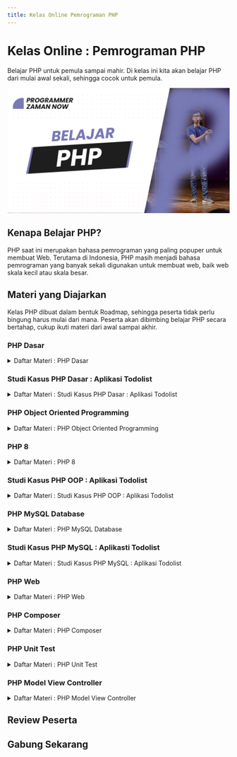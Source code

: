 ```yaml
---
title: Kelas Online Pemrograman PHP
---
```


# Kelas Online : Pemrograman PHP

Belajar PHP untuk pemula sampai mahir. Di kelas ini kita akan belajar PHP dari mulai awal sekali, sehingga cocok untuk pemula.

![PHP](/img/kelas-online/big/php.jpg)

## Kenapa Belajar PHP?

PHP saat ini merupakan bahasa pemrograman yang paling popuper untuk membuat Web. Terutama di Indonesia, PHP masih menjadi
bahasa pemrograman yang banyak sekali digunakan untuk membuat web, baik web skala kecil atau skala besar. 

## Materi yang Diajarkan

Kelas PHP dibuat dalam bentuk Roadmap, sehingga peserta tidak perlu bingung harus mulai dari mana.
Peserta akan dibimbing belajar PHP secara bertahap, cukup ikuti materi dari awal sampai akhir.

### PHP Dasar

<details>
<summary>Daftar Materi : PHP Dasar</summary>

```text
00:00:00 - Pendahuluan
00:01:54 - Pengenalan PHP
00:08:33 - Menginstall PHP
00:17:50 - Program Hello World
00:26:16 - Tipe Data Number
00:38:23 - Tipe Data Boolean
00:40:54 - Tipe Data String
00:50:21 - Variable
00:59:44 - Constant
01:04:34 - Data NULL
01:13:04 - Tipe Data Array
01:32:21 - Operator Aritmatika
01:35:57 - Operator Penugasan
01:40:40 - Operator Perbandingan
01:46:57 - Operator Logika
01:52:48 - Increment dan Decrement
01:58:41 - Operator Array
02:05:05 - Expression, Statement dan Block
02:09:29 - Manipulasi String
02:22:09 - If Statement
02:34:51 - Switch Statement
02:41:20 - Ternary Operator
02:45:04 - Null Coalescing Operator
02:49:22 - For Loop
02:58:11 - While Loop
03:01:00 - Do While Loop
03:04:38 - Break & Continue
03:11:06 - For Each Loop
03:17:54 - goto Operator
03:22:48 - Function
03:28:29 - Function Argument
03:47:20 - Function Return Value
03:57:11 - Variable Function
04:05:01 - Anonymous Function
04:14:52 - Arrow Function
04:19:14 - Callback Function
04:24:12 - Recursive Function
04:34:48 - Komentar
04:37:36 - String Function
04:43:45 - Array Function
04:49:52 - is Function
04:52:43 - Require dan Include
05:02:34 - Variable Scope
05:16:02 - Reference
05:26:10 - Materi Selanjutnya
```

</details>

### Studi Kasus PHP Dasar : Aplikasi Todolist

<details>
<summary>Daftar Materi : Studi Kasus PHP Dasar : Aplikasi Todolist</summary>

```text
00:00:00 - Pendahuluan
00:02:03 - Prototype Aplikasi Todolist
00:05:33 - Membuat Project
00:07:14 - Membuat Model
00:10:42 - Menentukan Business Logic
00:14:15 - Menentukan View
00:17:18 - Menampilkan Todolist
00:19:21 - Test Menampilkan Todolist
00:22:36 - Menambah Todolist
00:25:11 - Test menambah Todolist
00:27:12 - Menghapus Todolist
00:33:58 - Test Menghapust Todolist
00:37:27 - Input Data
00:42:31 - View Menampilkan Todolist
00:47:12 - Test View Menampilkan Todolist
00:50:59 - View Menambah Todolist
00:53:46 - Test View Menambah Todolist
00:56:53 - View Menghapus Todolist
01:00:46 - Test View Menghapus Todolist
01:03:22 - Test Seluruh Aplikasi
01:10:59 - Materi Selanjutnya
```

</details>

### PHP Object Oriented Programming

<details>
<summary>Daftar Materi : PHP Object Oriented Programming</summary>

```text
00:00:00 - Pendahuluan
00:01:55 - Pengenalan OOP
00:07:50 - Class
00:11:00 - Object
00:13:30 - Properties
00:24:08 - Function
00:26:23 - this Keyword
00:31:04 - Constant
00:35:56 - self Keyword
00:39:26 - Constructor
00:44:16 - Destructor
00:47:43 - Inheritance
00:53:48 - Namespace
01:03:37 - Import
01:13:03 - Visibility
01:22:43 - Function Overriding
01:26:20 - parent Keyword
01:30:57 - Constructor Overriding
01:37:07 - Polymorphism
01:44:26 - Type Check dan Casts
01:47:25 - Abstract Class
01:51:44 - Abstract Function
01:57:18 - Getter dan Setter
02:07:49 - Interface
02:14:41 - Interface Inheritance
02:18:09 - Trait
02:25:57 - Trait Overriding
02:33:45 - Trait Conflict
02:38:07 - Trait Inheritance
02:40:18 - Final Class
02:42:35 - Final Function
02:44:32 - Anonymous Class
02:49:54 - static Keyword
02:56:37 - stdClass
03:01:53 - Object Iteration
03:10:52 - Generator
03:16:40 - Object Cloning
03:25:58 - Comparing Object
03:29:41 - Magic Function
03:42:31 - Overloading
03:56:33 - Covariance dan Contravariance
04:06:34 - DateTime
04:26:46 - Exception
04:45:29 - Regular Expression
04:56:03 - Reflection
05:10:12 - Materi Selanjutnya
```

</details>

### PHP 8

<details>
<summary>Daftar Materi : PHP 8</summary>

```text
00:00:00 - Pendahuluan
00:02:03 - Menginstall PHP 8
00:05:33 - Named Argument
00:12:44 - Attributes
00:37:22 - Constructor Property Promotion
00:43:06 - Union Types
00:50:09 - Match Expression
01:01:25 - Nullsafe Operator
01:07:28 - String to Number Comparison
01:11:23 - CConsistent Type Error
01:14:05 - Just in Time Compilation
01:27:38 - Validation untuk Function Overriding
01:35:55 - Mixed Type v2
01:41:00 - Comma di Parameter List
01:45:09 - Non Capturing Catches
01:47:52 - Throw Expression
01:51:30 - Allow class on Objects
01:53:49 - Stringable Interface
01:57:41 - New String Functions
02:00:38 - Materi Selanjutnya
```

</details>

### Studi Kasus PHP OOP : Aplikasi Todolist

<details>
<summary>Daftar Materi : Studi Kasus PHP OOP : Aplikasi Todolist</summary>

```text
00:00:00 - Pendahuluan
00:01:46 - Clean Architecture
00:07:16 - Membuat Entity
00:10:48 - Membuat Repository
00:15:09 - Membuat Service
00:17:26 - Membuat View
00:19:17 - Repository dan Service : Menampilkan Todolist
00:24:30 - Test Repository dan Service : Menampilkan Todolist
00:30:30 - Repository dan Service : Menambah Todolist
00:33:13 - Test Repository dan Service : Menambah Todolist
00:36:34 - Repository dan Service : Menghapus Todolist
00:38:55 - Test Repository dan Service : Menghapus Todolist
00:40:46 - View : Menampilkan Todolist
00:44:37 - Test View : Menampilkan Todolist
00:48:34 - View : Menambah Todolist
00:49:49 - Test View : Menambah Todolist
00:51:43 - View : Menghapus Todolist
00:53:01 - Test View : Menghapus Todolist
00:54:29 - Test : Seluruh Aplikasi
00:59:20 - Materi Selanjutnya

```

</details>

### PHP MySQL Database

<details>
<summary>Daftar Materi : PHP MySQL Database</summary>

```text
00:00:00 - Pendahuluan
00:02:13 - Pengenalan PDO
00:09:56 - Koneksi Database
00:22:50 - Execute SQL
00:32:17 - Query SQL
00:40:37 - SQL Injection
00:55:17 - Prepare Statement
01:10:23 - Fetch Data
01:17:40 - Auto Increment
01:22:08 - Database Transaction
01:29:59 - Repository Pattern
01:52:29 - Materi Selanjutnya
```

</details>

### Studi Kasus PHP MySQL : Aplikasti Todolist

<details>
<summary>Daftar Materi : Studi Kasus PHP MySQL : Aplikasi Todolist</summary>

```text
00:00:00 - Pendahuluan
00:02:07 - Membuat Table
00:05:04 - Membuat Koneksi Database
00:09:28 - Repository Menambah Todolist
00:13:31 - Test Repository Menambah Todolist
00:16:26 - Repository Menghapus Todolist
00:20:19 - Test Repository Menghapus Todolist
00:23:09 - Repository Menampilkan Todolist
00:27:47 - Test Repository Menampilkan Todolist
00:30:57 - Test Seluruh Aplikasi
00:34:04 - Materi Selanjutnya
```

</details>

### PHP Web

<details>
<summary>Daftar Materi : PHP Web</summary>

```text
00:00:00 - Pendahuluan
00:02:26 - Pengenalan Web
00:13:41 - Client dan Server
00:18:59 - PHP Web
00:25:06 - PHP Development Server
00:34:41 - PHP Web Hello World
00:42:18 - PHP Info
00:46:08 - Integrasi dengan HTML
00:55:10 - Global Variable SERVER
01:01:27 - Query Parameter
01:14:00 - XSS Cross Site Scripting
01:20:45 - Form Post
01:27:23 - Header
01:37:54 - Redirect
01:43:35 - Response Code
01:49:33 - Session
02:15:57 - Cookie
02:30:22 - Session dan Cookie
02:36:53 - Upload File
02:53:25 - Download File
03:03:03 - Materi Selanjutnya
```

</details>

### PHP Composer

<details>
<summary>Daftar Materi : PHP Composer</summary>

```text
00:00:00 - Pendahuluan
00:01:54 - Pengenalan Composer
00:09:55 - Menginstall Composer
00:15:09 - Membuat Project Composer
00:24:06 - Hello World
00:27:40 - Autoload
00:40:06 - Repository
00:43:24 - Menambah Dependency
00:53:59 - Membuat Library
01:00:36 - Upload ke Repository
01:05:32 - Download dari Repository
01:11:16 - Upgrade Versi Library
01:17:22 - Submit ke Packagist
01:22:05 - Fitur Lainnya
01:29:14 - Materi Selanjutnya
```

</details>

### PHP Unit Test

<details>
<summary>Daftar Materi : PHP Unit Test</summary>

```text
00:00:00 - Pendahuluan
00:01:42 - Pengenalan Software Testing
00:11:12 - Pengenalan PHP Unit Test
00:17:50 - Membuat Unit Test
00:33:00 - Assertions
00:40:05 - Annotation
00:44:54 - Test Dependency
00:50:43 - Data Provider
01:04:28 - Test Exception
01:11:50 - Test Output
01:16:03 - Fixture
01:28:27 - Sharing Fixture
01:36:50 - Incomplete Test
01:44:11 - Skip Test
01:54:06 - Stub
02:22:18 - Mock Object
02:45:44 - Configuration
02:51:54 - Test Suite
02:56:29 - Fitur Lainnya
03:01:19 - Materi Selanjutnya
```

</details>

### PHP Model View Controller

<details>
<summary>Daftar Materi : PHP Model View Controller</summary>

```text
00:00:00 - Pendahuluan
00:01:49 - Pengenalan MVC
00:10:40 - Membuat Project
00:21:44 - PATH_INFO
00:28:53 - Router Sederhana
00:36:12 - Router
00:50:43 - Controller
01:01:13 - Path Variable
01:19:40 - Model
01:24:20 - View
01:32:54 - Middleware
01:44:06 - Local Domain
01:49:30 - Apache HTTPD
02:03:40 - Materi Selanjutnya
```

</details>

## Review Peserta

## Gabung Sekarang
